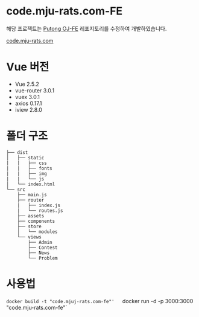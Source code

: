 # code.mju-rats.com-FE

해당 프로젝트는 [Putong OJ-FE](https://github.com/acm309/PutongOJ-FE) 레포지토리를 수정하여 개발하였습니다. 

[code.mju-rats.com](http://code.mju-rats.com)

# Vue 버전
- Vue 2.5.2
- vue-router 3.0.1
- vuex 3.0.1
- axios 0.17.1
- iview 2.8.0

# 폴더 구조

```
├── dist 
│   ├── static
|   |   ├── css
|   |   ├── fonts
|   |   ├── img
|   |   └── js
│   └── index.html
└── src
    ├── main.js 
    ├── router 
    |   ├── index.js
    |   └── routes.js 
    ├── assets
    ├── components 
    ├── store 
    │   └── modules 
    └── views 
        ├── Admin
        ├── Contest
        ├── News
        └── Problem

```

# 사용법
`docker build -t "code.mjuj-rats.com-fe"'  
`docker run -d -p 3000:3000 "code.mju-rats.com-fe"`
